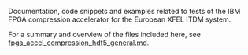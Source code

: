 
Documentation, code snippets and examples related to tests of the IBM
FPGA compression accelerator for the European XFEL ITDM system.

For a summary and overview of the files included here, see [fpga_accel_compression_hdf5_general.md](fpga_accel_compression_hdf5_general.md).
